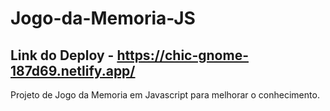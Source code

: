 # Jogo-da-Memoria-JS

## Link do Deploy - https://chic-gnome-187d69.netlify.app/
Projeto de Jogo da Memoria em Javascript para melhorar o conhecimento.
